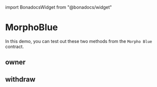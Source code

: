 import BonadocsWidget from "@bonadocs/widget"

# MorphoBlue

In this demo, you can test out these two methods from the `Morpho Blue` contract.
## owner

<BonadocsWidget widgetConfigUri="ipfs://bafkreia4ww7vqu7musrojcort35mpyiob6e5xbjeicw3sdrm4f6ud6hrai" contract="MorphBlue" functionKey="function owner() view returns (address)" />

## withdraw

<BonadocsWidget widgetConfigUri="ipfs://bafkreia4ww7vqu7musrojcort35mpyiob6e5xbjeicw3sdrm4f6ud6hrai" contract="MorphBlue" functionKey="function withdraw((address loanToken, address collateralToken, address oracle, address irm, uint256 lltv) marketParams, uint256 assets, uint256 shares, address onBehalf, address receiver) returns (uint256, uint256)" />
